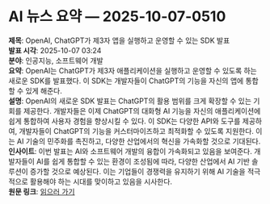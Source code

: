 # AI 뉴스 요약 — 2025-10-07-0510

**제목**: OpenAI, ChatGPT가 제3자 앱을 실행하고 운영할 수 있는 SDK 발표  
**발표 시각**: 2025-10-07 03:24  
**분야**: 인공지능, 소프트웨어 개발  
**요약**: OpenAI는 ChatGPT가 제3자 애플리케이션을 실행하고 운영할 수 있도록 하는 새로운 SDK를 발표했다. 이 SDK는 개발자들이 ChatGPT의 기능을 자신의 앱에 통합할 수 있게 해준다.  
**설명**: OpenAI의 새로운 SDK 발표는 ChatGPT의 활용 범위를 크게 확장할 수 있는 기회를 제공한다. 개발자들은 이제 ChatGPT의 대화형 AI 기능을 자신의 애플리케이션에 쉽게 통합하여 사용자 경험을 향상시킬 수 있다. 이 SDK는 다양한 API와 도구를 제공하여, 개발자들이 ChatGPT의 기능을 커스터마이즈하고 최적화할 수 있도록 지원한다. 이는 AI 기술의 민주화를 촉진하고, 다양한 산업에서의 혁신을 가속화할 것으로 기대된다.  
**인사이트**: 이번 발표는 AI와 소프트웨어 개발의 융합이 가속화되고 있음을 보여준다. 개발자들이 AI를 쉽게 통합할 수 있는 환경이 조성됨에 따라, 다양한 산업에서 AI 기반 솔루션이 증가할 것으로 예상된다. 이는 기업들이 경쟁력을 유지하기 위해 AI 기술을 적극적으로 활용해야 하는 시대를 맞이하고 있음을 시사한다.  
**원문 링크**: [읽으러 가기](https://venturebeat.com/ai/openai-announces-apps-sdk-allowing-chatgpt-to-launch-and-run-third-party)